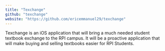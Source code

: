 ```yaml
---
title: "Texchange"
github: "texchange"
website: "https://github.com/ericemmanuel29/texchange"
---
```


Texchange is an iOS application that will bring a much needed student textbook exchange to the RPI campus. It will be a proactive application that will make buying and selling textbooks easier for RPI Students.
